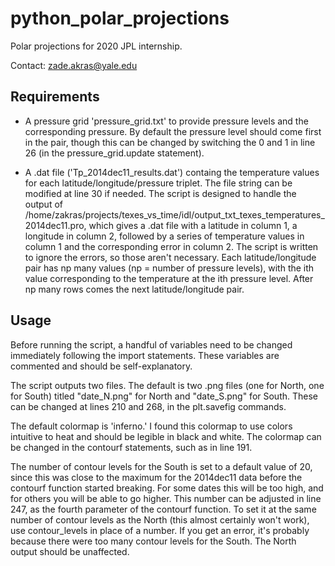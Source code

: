 # python\_polar\_projections
Polar projections for 2020 JPL internship.

Contact: zade.akras@yale.edu

## Requirements

- A pressure grid 'pressure\_grid.txt' to provide pressure levels and the corresponding pressure. 
By default the pressure level should come first in the pair, though this can be changed by switching the 0 and 1 in line 26 (in the pressure\_grid.update statement).

- A .dat file ('Tp\_2014dec11\_results.dat') containg the temperature values for each latitude/longitude/pressure triplet.
The file string can be modified at line 30 if needed. The script is designed to handle the output of /home/zakras/projects/texes\_vs\_time/idl/output\_txt\_texes\_temperatures\_2014dec11.pro, which gives a .dat file with a latitude in column 1, a longitude in column 2, followed by a series of temperature values in column 1 and the corresponding error in column 2. The script is written to ignore the errors, so those aren't necessary. Each latitude/longitude pair has np many values (np = number of pressure levels), with the ith value corresponding to the temperature at the ith pressure level. After np many rows comes the next latitude/longitude pair.

## Usage

Before running the script, a handful of variables need to be changed immediately following the import statements. These variables are commented and should be self-explanatory.

The script outputs two files. The default is two .png files (one for North, one for South) titled "date\_N.png" for North and "date\_S.png" for South. These can be changed at lines 210 and 268, in the plt.savefig commands.

The default colormap is 'inferno.' I found this colormap to use colors intuitive to heat and should be legible in black and white. The colormap can be changed in the contourf statements, such as in line 191.

The number of contour levels for the South is set to a default value of 20, since this was close to the maximum for the 2014dec11 data before the contourf function started breaking. For some dates this will be too high, and for others you will be able to go higher. This number can be adjusted in line 247, as the fourth parameter of the contourf function. To set it at the same number of contour levels as the North (this almost certainly won't work), use contour\_levels in place of a number. If you get an error, it's probably because there were too many contour levels for the South. The North output should be unaffected.
